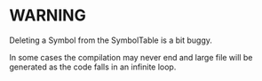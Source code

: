 # WARNING

Deleting a Symbol from the SymbolTable is a bit buggy.

In some cases the compilation may never end and large file will be generated as the code falls in an infinite loop.
